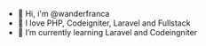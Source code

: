 - 👋 Hi, i'm @wanderfranca
- 👀 I love PHP, Codeigniter, Laravel and Fullstack
- 🌱 I’m currently learning Laravel and Codeingniter

